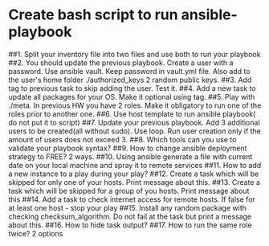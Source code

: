 # Create bash script to run ansible-playbook
##1.	Split your inventory file into two files and use both to run your playbook
##2.	You should update the previous playbook. Create a user with a password. Use ansible vault. Keep password in vault.yml file. Also add to the user's home folder ./authorized_keys 2 random public keys.
##3.	Add tag to previous task to skip adding the user. Test it.
##4.	Add a new task to update all packages for your OS. Make it optional using tag.
##5.	Play with ./meta. In previous HW you have 2 roles. Make it obligatory to run one of the roles prior to another one.
##6.	Use host template to run ansible playbook( do not put it to script)
##7.	Update your previous playbook. Add 3 additional users to be created(all without sudo). Use loop. Run user creation only if the amount of users does not exceed 3. 
##8.	Which tools can you use to validate your playbook syntax?
##9.	How to change ansible deployment strategy to FREE? 2 ways.
##10.	Using ansible generate a file with current date on your local machine and spray it to remote services
##11.	How to add a new instance to a play during your play?
##12.	Create a task which will be skipped for only one of your hosts. Print message about this.
##13.	Create a task which will be skipped for a group of you hosts. Print message about this
##14.	Add a task to check internet access for remote hosts. If false for at least one host - stop your play
##15.	Install any random package with checking checksum_algorithm. Do not fail at the task but print a message about this.
##16.	How to hide task output?
##17.	How to run the same role twice? 2 options

